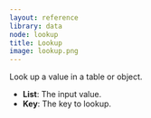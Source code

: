 ```yaml
---
layout: reference
library: data
node: lookup
title: Lookup
image: lookup.png
---
```

Look up a value in a table or object.

* **List**: The input value.
* **Key**: The key to lookup.
